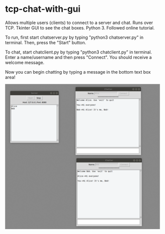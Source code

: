 # tcp-chat-with-gui
Allows multiple users (clients) to connect to a server and chat. Runs over TCP. Tkinter GUI to see the chat boxes. Python 3. Followed online tutorial. 

To run, first start chatserver.py by typing "python3 chatserver.py" in terminal.
Then, press the "Start" button. 

To chat, start chatclient.py by typing "python3 chatclient.py" in terminal.
Enter a name/username and then press "Connect".
You should receive a welcome message. 

Now you can begin chatting by typing a message in the bottom text box area!

![Example Chat Session](/example.png)
